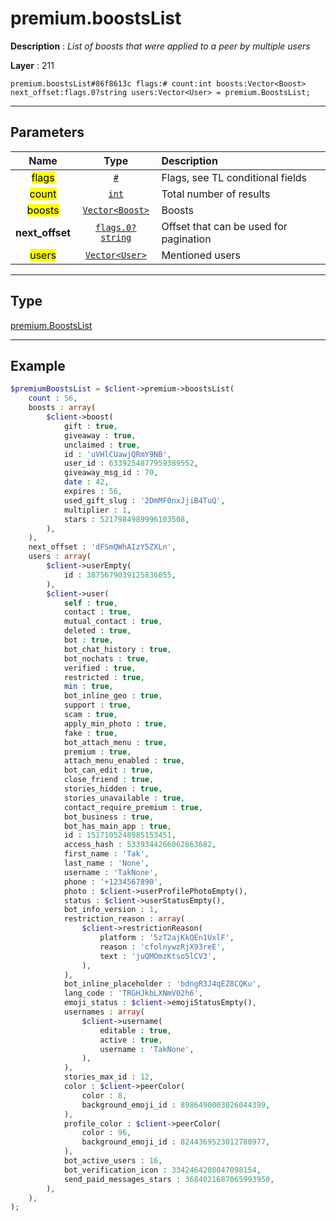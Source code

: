 # premium.boostsList

**Description** : *List of boosts that were applied to a peer by multiple users*

**Layer** : 211

```tl
premium.boostsList#86f8613c flags:# count:int boosts:Vector<Boost> next_offset:flags.0?string users:Vector<User> = premium.BoostsList;
```

---

## Parameters

| Name | Type | Description |
| :---: | :---: | :--- |
| <mark>flags</mark> | [`#`](type/#) | Flags, see TL conditional fields |
| <mark>count</mark> | [`int`](type/int) | Total number of results |
| <mark>boosts</mark> | [`Vector<Boost>`](type/Boost) | Boosts |
| **next_offset** | [`flags.0?string`](type/string) | Offset that can be used for pagination |
| <mark>users</mark> | [`Vector<User>`](type/User) | Mentioned users |

---

## Type

[premium.BoostsList](type/premium.BoostsList)

---

## Example

```php
$premiumBoostsList = $client->premium->boostsList(
	count : 56,
	boosts : array(
		$client->boost(
			gift : true,
			giveaway : true,
			unclaimed : true,
			id : 'uVHlCUawjQRmY9NB',
			user_id : 6339254877959389552,
			giveaway_msg_id : 70,
			date : 42,
			expires : 56,
			used_gift_slug : '2DmMF0nxJjiB4TuQ',
			multiplier : 1,
			stars : 5217984989996103508,
		),
	),
	next_offset : 'dFSmQWhAIzY5ZXLn',
	users : array(
		$client->userEmpty(
			id : 3875679039125836055,
		),
		$client->user(
			self : true,
			contact : true,
			mutual_contact : true,
			deleted : true,
			bot : true,
			bot_chat_history : true,
			bot_nochats : true,
			verified : true,
			restricted : true,
			min : true,
			bot_inline_geo : true,
			support : true,
			scam : true,
			apply_min_photo : true,
			fake : true,
			bot_attach_menu : true,
			premium : true,
			attach_menu_enabled : true,
			bot_can_edit : true,
			close_friend : true,
			stories_hidden : true,
			stories_unavailable : true,
			contact_require_premium : true,
			bot_business : true,
			bot_has_main_app : true,
			id : 1517105248985153451,
			access_hash : 5339344266062663682,
			first_name : 'Tak',
			last_name : 'None',
			username : 'TakNone',
			phone : '+1234567890',
			photo : $client->userProfilePhotoEmpty(),
			status : $client->userStatusEmpty(),
			bot_info_version : 1,
			restriction_reason : array(
				$client->restrictionReason(
					platform : '5zT2ajKkQEn1UxlF',
					reason : 'cfolnywzRjX93reE',
					text : 'juQMOmzKtso5lCV3',
				),
			),
			bot_inline_placeholder : 'bdngR3J4qEZ8CQKu',
			lang_code : 'TRGHJkbLXNmV02h6',
			emoji_status : $client->emojiStatusEmpty(),
			usernames : array(
				$client->username(
					editable : true,
					active : true,
					username : 'TakNone',
				),
			),
			stories_max_id : 12,
			color : $client->peerColor(
				color : 8,
				background_emoji_id : 8986490003026044399,
			),
			profile_color : $client->peerColor(
				color : 96,
				background_emoji_id : 8244369523012780977,
			),
			bot_active_users : 16,
			bot_verification_icon : 3342464208047098154,
			send_paid_messages_stars : 3684021687065993950,
		),
	),
);
```